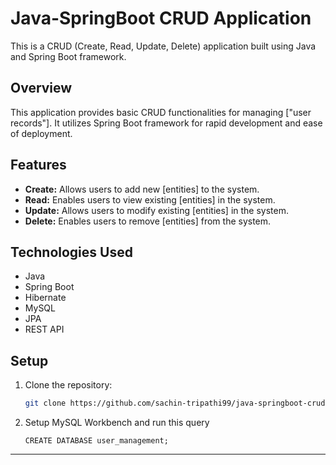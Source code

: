 # Java-SpringBoot CRUD Application

This is a CRUD (Create, Read, Update, Delete) application built using Java and Spring Boot framework.

## Overview

This application provides basic CRUD functionalities for managing ["user records"]. It utilizes Spring Boot framework for rapid development and ease of deployment.

## Features

- **Create:** Allows users to add new [entities] to the system.
- **Read:** Enables users to view existing [entities] in the system.
- **Update:** Allows users to modify existing [entities] in the system.
- **Delete:** Enables users to remove [entities] from the system.

## Technologies Used

- Java
- Spring Boot
- Hibernate
- MySQL
- JPA
- REST API

## Setup

1. Clone the repository:
   ```bash
   git clone https://github.com/sachin-tripathi99/java-springboot-crud.git

2. Setup MySQL Workbench and run this query
   ```Query
   CREATE DATABASE user_management;   
****
